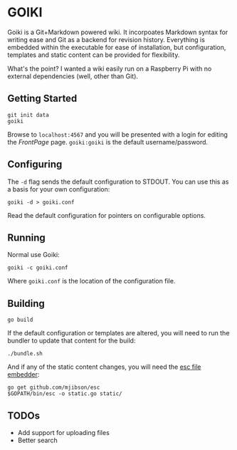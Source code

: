 GOIKI
=====

Goiki is a Git+Markdown powered wiki. It incorpoates Markdown syntax for writing ease and Git as a backend for revision history. Everything is embedded within the executable for ease of installation, but configuration, templates and static content can be provided for flexibility.

What's the point? I wanted a wiki easily run on a Raspberry Pi with no external dependencies (well, other than Git).


Getting Started
---------------

    git init data
    goiki

Browse to `localhost:4567` and you will be presented with a login for editing the _FrontPage_ page. `goiki:goiki` is the default username/password.


Configuring
-----------

The `-d` flag sends the default configuration to STDOUT. You can use this as a basis for your own configuration:

    goiki -d > goiki.conf

Read the default configuration for pointers on configurable options.


Running
-------

Normal use Goiki:

    goiki -c goiki.conf

Where `goiki.conf` is the location of the configuration file.


Building
--------

    go build

If the default configuration or templates are altered, you will need to run the bundler to update that content for the build:

    ./bundle.sh

And if any of the static content changes, you will need the [esc file embedder](https://github.com/mjibson/esc):

    go get github.com/mjibson/esc
    $GOPATH/bin/esc -o static.go static/


TODOs
-----

* Add support for uploading files
* Better search
